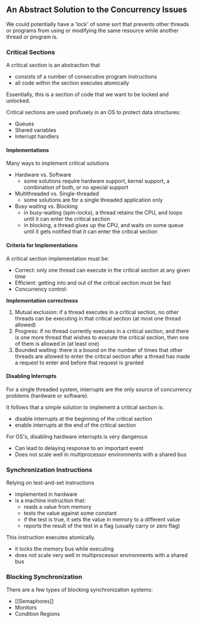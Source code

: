 

## An Abstract Solution to the Concurrency Issues

We could potentially have a 'lock' of some sort that prevents other threads or programs from using or modifying the same resource while another thread or program is. 

### Critical Sections

A critical section is an abstraction that
- consists of a number of consecutive program instructions
- all code within the section executes atomically

Essentially, this is a section of code that we want to be locked and unlocked.

Critical sections are used profusely in an OS to protect data structures:
- Queues
- Shared variables
- Interrupt handlers

#### Implementations

Many ways to implement critical solutions
- Hardware vs. Software
	- some solutions require hardware support, kernel support, a combination of both, or no special support
- Multithreaded vs. Single-threaded
	- some solutions are for a single threaded application only
- Busy waiting vs. Blocking
	- in busy-waiting (spin-locks), a thread retains the CPU, and loops until it can enter the critical section
	- in blocking, a thread gives up the CPU, and waits on some queue until it gets notified that it can enter the critical section


#### Criteria for Implementations

A critical section implementation must be:
- Correct: only one thread can execute in the critical section at any given time
- Efficient: getting into and out of the critical section must be fast
- Concurrency control:  

**Implementation correctness**
1. Mutual exclusion: if a thread executes in a critical section, no other threads can be executing in that critical section (at most one thread allowed)
2. Progress: if no thread currently executes in a critical section, and there is one more thread that wishes to execute the critical section, then one of them is allowed in (at least one)
3. Bounded waiting: there is a bound on the number of times that other threads are allowed to enter the critical section after a thread has made a request to enter and before that request is granted

#### Disabling Interrupts

For a single threaded system, interrupts are the only source of concurrency problems (hardware or software).

It follows that a simple solution to implement a critical section is: 
- disable interrupts at the beginning of the critical section
- enable interrupts at the end of the critical section

For OS's, disabling hardware interrupts is very dangerous
- Can lead to delaying response to an important event
- Does not scale well in multiprocessor environments with a shared bus

### Synchronization Instructions

Relying on test-and-set instructions
- implemented in hardware
- is a machine instruction that:
	- reads a value from memory
	- tests the value against some constant
	- if the test is true, it sets the value in memory to a different value
	- reports the result of the test in a flag (usually carry or zero flag)

This instruction executes atomically.
- it locks the memory bus while executing
- does not scale very well in multiprocessor environments with a shared bus

### Blocking Synchronization

There are a few types of blocking synchronization systems:
- [[Semaphores]]
- Monitors
- Condition Regions